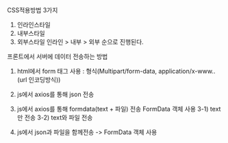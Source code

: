 CSS적용방법 3가지
1) 인라인스타일
2) 내부스타일
3) 외부스타일
인라인 > 내부 > 외부 순으로 진행된다.

프론트에서 서버에 데이터 전송하는 방법
1. html에서 form 태그 사용 : 형식(Multipart/form-data, application/x-www..(url 인코딩방식))
2. js에서 axios를 통해 json 전송
3. js에서 axios를 통해 formdata(text + 파일) 전송 FormData 객체 사용
   3-1) text만 전송
   3-2) text와 파일 전송

4. js에서 json과 파일을 함께전송 -> FormData 객체 사용

